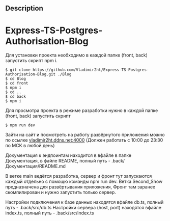 ## Description

<h1>Express-TS-Postgres-Authorisation-Blog</h1>

Для установки проекта необходимо в каждой папке (front, back) запустить скрипт npm i.

```
$ git clone https://github.com/Vladimir2ht/Express-TS-Postgres-Authorisation-Blog.git ./Blog
$ cd Blog
$ cd front
$ npm i
$ cd ..
$ cd back
$ npm i
```

Для просмотра проекта в режиме разработки нужно в каждой папке (front, back) запустить скрипт

```
$ npm run dev
```

Зайти на сайт и посмотреть на работу развёрнутого приложения можно по ссылке [vladimir2ht.ddns.net:4000](vladimir2ht.ddns.net:4000) (Должен работать с 10:00 до 23:30 по МСК в любой день)

Документация к эндпоинтам находится в вфайле в папке Документация, в файле README, полный путь - .back/Документация/README.md

В ветке main ведётся разработка, сервер и фронт тут запускаются каждый отдельно с помощю команды npm run dev.
Ветка Second_Show предназначена для развёртывания приложения, Фронт там заранее скомпилирован и нужно запустить только сервер.

Настройки подключения к базе данных находятся вфайле db.ts, полный путь - .back/src/db.ts
Настройки сервера (host, port) находятся вфайле index.ts, полный путь - .back/src/index.ts
